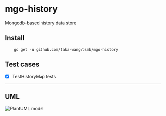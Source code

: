 # mgo-history

Mongodb-based history data store

## Install

```
    go get -u github.com/taka-wang/psmb/mgo-history
```

## Test cases

- [x] TestHistoryMap tests

---

## UML 

![PlantUML model](http://www.plantuml.com/plantuml/proxy?src=https://raw.githubusercontent.com/taka-wang/puml/master/mgo.puml)
